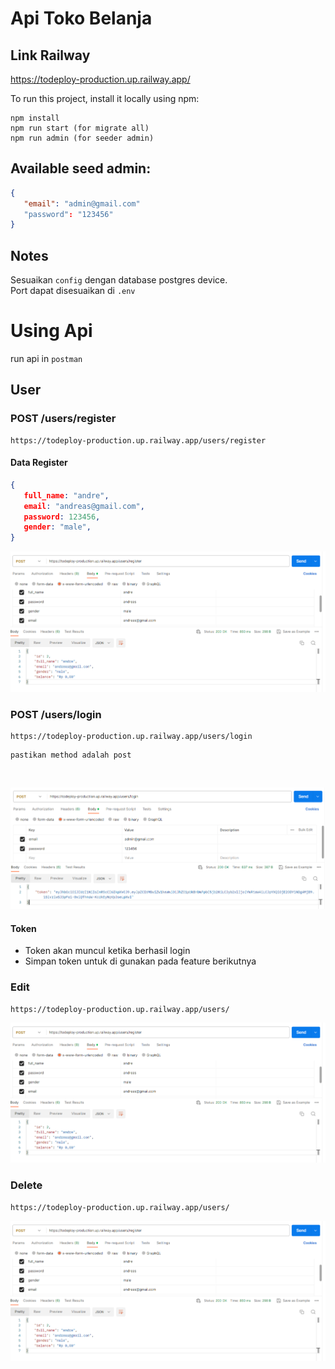 # Api Toko Belanja
## Link Railway
https://todeploy-production.up.railway.app/

To run this project, install it locally using npm:

```
npm install
npm run start (for migrate all)
npm run admin (for seeder admin)
```

## Available seed admin:
```json
{
   "email": "admin@gmail.com"
   "password": "123456"
}
```



## Notes
Sesuaikan `config` dengan database postgres device. <br>
Port dapat disesuaikan di `.env`

# Using Api
run api in `postman` 

## User

### POST /users/register
```
https://todeploy-production.up.railway.app/users/register
```
#### Data Register
```json
{
   full_name: "andre",
   email: "andreas@gmail.com",
   password: 123456,
   gender: "male",
}
```
![Alt text](images/register.png)

### POST /users/login
```
https://todeploy-production.up.railway.app/users/login
```

```
pastikan method adalah post
```
<br>

![Alt text](images/login.png)

#### Token
* Token akan muncul ketika berhasil login
* Simpan token untuk di gunakan pada feature berikutnya

### Edit
```
https://todeploy-production.up.railway.app/users/
```
![Alt text](images/register.png)

### Delete
```
https://todeploy-production.up.railway.app/users/
```
![Alt text](images/register.png)







